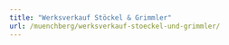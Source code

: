 ```yaml
---
title: "Werksverkauf Stöckel & Grimmler"
url: /muenchberg/werksverkauf-stoeckel-und-grimmler/
---
```

